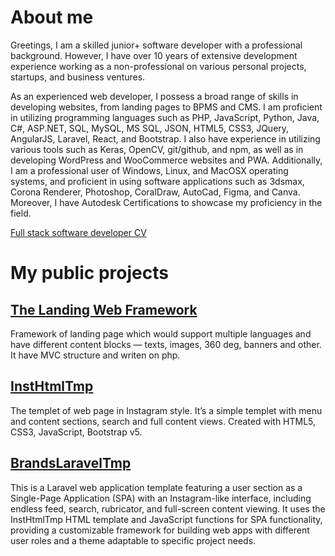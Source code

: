 # About me

Greetings, I am a skilled junior+ software developer with a professional background. However, I have over 10 years of extensive development experience working as a non-professional on various personal projects, startups, and business ventures.

As an experienced web developer, I possess a broad range of skills in developing websites, from landing pages to BPMS and CMS. I am proficient in utilizing programming languages such as PHP, JavaScript, Python, Java, C#, ASP.NET, SQL, MySQL, MS SQL, JSON, HTML5, CSS3, JQuery, AngularJS, Laravel, React, and Bootstrap. I also have experience in utilizing various tools such as Keras, OpenCV, git/github, and npm, as well as in developing WordPress and WooCommerce websites and PWA. Additionally, I am a professional user of Windows, Linux, and MacOSX operating systems, and proficient in using software applications such as 3dsmax, Corona Renderer, Photoshop, CoralDraw, AutoCad, Figma, and Canva. Moreover, I have Autodesk Certifications to showcase my proficiency in the field.

[Full stack software developer CV](https://github.com/evbkv/evbkv/blob/main/CV_Fullstack_Evgenii_Bykov.pdf)

# My public projects

## [The Landing Web Framework](https://github.com/evbkv/lwf)

Framework of landing page which would support multiple languages and have different content blocks — texts, images, 360 deg, banners and other. It have MVC structure and writen on php.

## [InstHtmlTmp](https://github.com/evbkv/InstHtmlTmp)

The templet of web page in Instagram style. It’s a simple templet with menu and content sections, search and full content views. Created with HTML5, CSS3, JavaScript, Bootstrap v5.

## [BrandsLaravelTmp](https://github.com/evbkv/BrandsLaravelTmp)

This is a Laravel web application template featuring a user section as a Single-Page Application (SPA) with an Instagram-like interface, including endless feed, search, rubricator, and full-screen content viewing. It uses the InstHtmlTmp HTML template and JavaScript functions for SPA functionality, providing a customizable framework for building web apps with different user roles and a theme adaptable to specific project needs.
